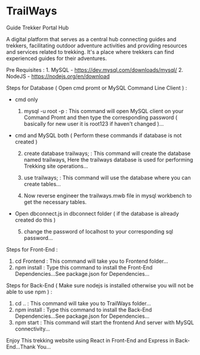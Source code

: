 # TrailWays
Guide Trekker Portal Hub 

A digital platform that serves as a central hub connecting guides and trekkers, facilitating outdoor adventure activities and providing resources and services related to trekking. It's a place where trekkers can find experienced guides for their adventures.

Pre Requisites : 
    1. MySQL - https://dev.mysql.com/downloads/mysql/
    2. NodeJS - https://nodejs.org/en/download

Steps for Database ( Open cmd promt or MySQL Command Line Client ) : 
* cmd only
  1. mysql -u root -p : This command will open MySQL client on your Command Promt and then type the corresponding password ( basically for new user it is root123 if haven't changed )...
* cmd and MySQL both ( Perform these commands if database is not created )
  
  2. create database trailways; : This command will create the database named trailways, Here the trailways database is used for performing Trekking site operations...
  
  3. use trailways; : This command will use the database where you can create tables...

  4. Now reverse engineer the trailways.mwb file in mysql workbench to get the necessary tables.

* Open dbconnect.js in dbconnect folder ( if the database is already created do this )
  
  5. change the password of localhost to your corresponding sql password...

Steps for Front-End :
1. cd Frontend : This command will take you to Frontend folder...
2. npm install : Type this command to install the Front-End Dependencies...See package.json for Dependencies...

Steps for Back-End ( Make sure nodejs is installed otherwise you will not be able to use npm ) :
1. cd .. : This command will take you to TrailWays folder...
1. npm install : Type this command to install the Back-End Dependencies...See package.json for Dependencies...
2. npm start : This command will start the frontend And server with MySQL connectivity...

Enjoy This trekking website using React in Front-End and Express in Back-End...Thank You...
